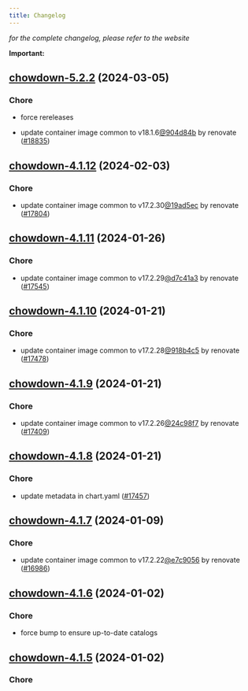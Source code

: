 ```yaml
---
title: Changelog
---
```



*for the complete changelog, please refer to the website*

**Important:**


## [chowdown-5.2.2](https://github.com/truecharts/charts/compare/chowdown-5.2.0...chowdown-5.2.2) (2024-03-05)

### Chore



- force rereleases

- update container image common to v18.1.6[@904d84b](https://github.com/904d84b) by renovate ([#18835](https://github.com/truecharts/charts/issues/18835))










## [chowdown-4.1.12](https://github.com/truecharts/charts/compare/chowdown-4.1.11...chowdown-4.1.12) (2024-02-03)

### Chore



- update container image common to v17.2.30[@19ad5ec](https://github.com/19ad5ec) by renovate ([#17804](https://github.com/truecharts/charts/issues/17804))


## [chowdown-4.1.11](https://github.com/truecharts/charts/compare/chowdown-4.1.10...chowdown-4.1.11) (2024-01-26)

### Chore



- update container image common to v17.2.29[@d7c41a3](https://github.com/d7c41a3) by renovate ([#17545](https://github.com/truecharts/charts/issues/17545))


## [chowdown-4.1.10](https://github.com/truecharts/charts/compare/chowdown-4.1.9...chowdown-4.1.10) (2024-01-21)

### Chore



- update container image common to v17.2.28[@918b4c5](https://github.com/918b4c5) by renovate ([#17478](https://github.com/truecharts/charts/issues/17478))


## [chowdown-4.1.9](https://github.com/truecharts/charts/compare/chowdown-4.1.8...chowdown-4.1.9) (2024-01-21)

### Chore



- update container image common to v17.2.26[@24c98f7](https://github.com/24c98f7) by renovate ([#17409](https://github.com/truecharts/charts/issues/17409))


## [chowdown-4.1.8](https://github.com/truecharts/charts/compare/chowdown-4.1.7...chowdown-4.1.8) (2024-01-21)

### Chore



- update metadata in chart.yaml ([#17457](https://github.com/truecharts/charts/issues/17457))




## [chowdown-4.1.7](https://github.com/truecharts/charts/compare/chowdown-4.1.6...chowdown-4.1.7) (2024-01-09)

### Chore



- update container image common to v17.2.22[@e7c9056](https://github.com/e7c9056) by renovate ([#16986](https://github.com/truecharts/charts/issues/16986))


## [chowdown-4.1.6](https://github.com/truecharts/charts/compare/chowdown-4.1.5...chowdown-4.1.6) (2024-01-02)

### Chore



- force bump to ensure up-to-date catalogs


## [chowdown-4.1.5](https://github.com/truecharts/charts/compare/chowdown-4.1.4...chowdown-4.1.5) (2024-01-02)

### Chore


